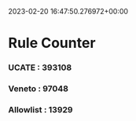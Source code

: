 2023-02-20 16:47:50.276972+00:00
# Rule Counter 
 ### UCATE : 393108

 ### Veneto : 97048

 ### Allowlist : 13929